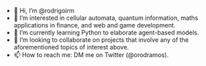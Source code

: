- 👋 Hi, I’m @rodrigoirm
- 👀 I’m interested in cellular automata, quantum information, maths applications in finance, and web and game development.
- 🌱 I’m currently learning Python to elaborate agent-based models.
- 💞️ I’m looking to collaborate on projects that involve any of the aforementioned topics of interest above.
- 📫 How to reach me: DM me on Twitter (@orodramos).

<!---
rodrigoirm/rodrigoirm is a ✨ special ✨ repository because its `README.md` (this file) appears on your GitHub profile.
You can click the Preview link to take a look at your changes.
--->
